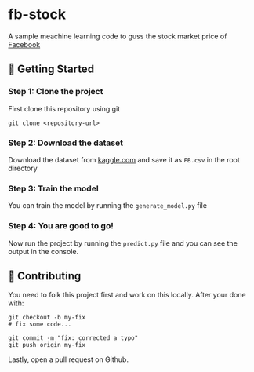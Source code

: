 # fb-stock
A sample meachine learning code to guss the stock market price of [Facebook](https://en.wikipedia.org/wiki/Facebook,_Inc.)

## 🤑 Getting Started
### Step 1: Clone the project
First clone this repository using git
```
git clone <repository-url>
```

### Step 2: Download the dataset
Download the dataset from [kaggle.com](https://www.kaggle.com/jnegrini/fbstock?select=FB.csv) and save it as ``FB.csv`` in the root directory

### Step 3: Train the model
You can train the model by running the ``generate_model.py`` file

### Step 4: You are good to go!
Now run the project by running the ``predict.py``
file and you can see the output in the console.

## 🤝 Contributing
You need to folk this project first and work on this locally. After your done with:

```
git checkout -b my-fix
# fix some code...

git commit -m "fix: corrected a typo"
git push origin my-fix
```

Lastly, open a pull request on Github.
